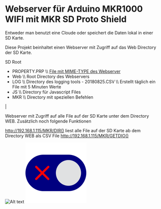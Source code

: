 # Webserver für Arduino MKR1000 WIFI mit MKR SD Proto Shield

Entweder man benutzt eine Cloude oder speichert die Daten lokal in einer SD Karte.

Diese Projekt beinhaltet einen Webserver mit Zugriff auf das Web Directory der SD Karte.

SD Root
* PROPERTY.PRP \\\\ [File mit MIME-TYPE des Webserver](https://wiki.selfhtml.org/wiki/MIME-Type/%C3%9Cbersicht)
* Web \\\\ Root Directory  des Webservers
 * LOG \\\\ Directory des logging tools
       - 20180825.CSV \\\\ Erstellt täglich ein File mit 5 Minuten Werte
 * JS \\\\ Directory für Javascript Files
 * MKR \\\\ Directory mit speziellen Befehlen

|



Webserver mit Zugriff auf alle File auf der SD Karte unter dem Directory WEB.
Zusätzlich noch folgende Funktionen

http://192.168.1.115/MKR/DIR() liest alle File auf der SD Karte ab dem Directory WEB als CSV File
http://192.168.1.115/MKR/GETDIO()

![Alt text](./controllers_brief.svg)
<img src="./web/img/off.svg">
